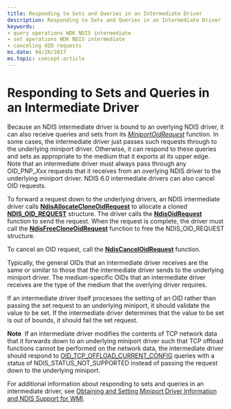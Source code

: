 ```yaml
---
title: Responding to Sets and Queries in an Intermediate Driver
description: Responding to Sets and Queries in an Intermediate Driver
keywords:
- query operations WDK NDIS intermediate
- set operations WDK NDIS intermediate
- canceling OID requests
ms.date: 04/20/2017
ms.topic: concept-article
---
```


# Responding to Sets and Queries in an Intermediate Driver





Because an NDIS intermediate driver is bound to an overlying NDIS driver, it can also receive queries and sets from its [*MiniportOidRequest*](/windows-hardware/drivers/ddi/ndis/nc-ndis-miniport_oid_request) function. In some cases, the intermediate driver just passes such requests through to the underlying miniport driver. Otherwise, it can respond to these queries and sets as appropriate to the medium that it exports at its upper edge. Note that an intermediate driver must always pass through any OID\_PNP\_*Xxx* requests that it receives from an overlying NDIS driver to the underlying miniport driver. NDIS 6.0 intermediate drivers can also cancel OID requests.

To forward a request down to the underlying drivers, an NDIS intermediate driver calls [**NdisAllocateCloneOidRequest**](/windows-hardware/drivers/ddi/ndis/nf-ndis-ndisallocatecloneoidrequest) to allocate a cloned [**NDIS\_OID\_REQUEST**](/windows-hardware/drivers/ddi/oidrequest/ns-oidrequest-ndis_oid_request) structure. The driver calls the [**NdisOidRequest**](/windows-hardware/drivers/ddi/ndis/nf-ndis-ndisoidrequest) function to send the request. When the request is complete, the driver must call the [**NdisFreeCloneOidRequest**](/windows-hardware/drivers/ddi/ndis/nf-ndis-ndisfreecloneoidrequest) function to free the NDIS\_OID\_REQUEST structure.

To cancel an OID request, call the [**NdisCancelOidRequest**](/windows-hardware/drivers/ddi/ndis/nf-ndis-ndiscanceloidrequest) function.

Typically, the general OIDs that an intermediate driver receives are the same or similar to those that the intermediate driver sends to the underlying miniport driver. The medium-specific OIDs that an intermediate driver receives are the type of the medium that the overlying driver requires.

If an intermediate driver itself processes the setting of an OID rather than passing the set request to an underlying miniport, it should validate the value to be set. If the intermediate driver determines that the value to be set is out of bounds, it should fail the set request.

**Note**  If an intermediate driver modifies the contents of TCP network data that it forwards down to an underlying miniport driver such that TCP offload functions cannot be performed on the network data, the intermediate driver should respond to [OID\_TCP\_OFFLOAD\_CURRENT\_CONFIG](./oid-tcp-offload-current-config.md) queries with a status of NDIS\_STATUS\_NOT\_SUPPORTED instead of passing the request down to the underlying miniport.

 

For additional information about responding to sets and queries in an intermediate driver, see [Obtaining and Setting Miniport Driver Information and NDIS Support for WMI](ndis-management-information-and-oids.md).

 

